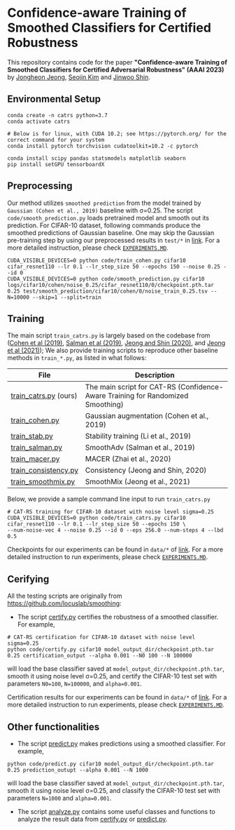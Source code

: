 # Confidence-aware Training of Smoothed Classifiers for Certified Robustness

This repository contains code for the paper
**"Confidence-aware Training of Smoothed Classifiers for Certified Adversarial Robustness" (AAAI 2023)** 
by [Jongheon Jeong](https://jh-jeong.github.io), [Seojin Kim](https://seojin-kim.github.io) and [Jinwoo Shin](http://alinlab.kaist.ac.kr/shin.html). 


## Environmental Setup
```
conda create -n catrs python=3.7
conda activate catrs

# Below is for linux, with CUDA 10.2; see https://pytorch.org/ for the correct command for your system
conda install pytorch torchvision cudatoolkit=10.2 -c pytorch 

conda install scipy pandas statsmodels matplotlib seaborn
pip install setGPU tensorboardX
```

## Preprocessing

Our method utilizes `smoothed prediction` from the model trained by `Gaussian (Cohen et al., 2019)` baseline with &sigma;=0.25. The script `code/smooth_prediction.py` loads pretrained model and smooth out its prediction. For CIFAR-10 dataset, following commands produce the smoothed predictions of Gaussian baseline. One may skip the Gaussian pre-training step by using our preprocessed results in `test/*` in [link](https://drive.google.com/drive/folders/1TcjIkgSzWPOigD9aJk37UK6BAR0nzgKK?usp=sharing). For a more detailed instruction, please check [`EXPERIMENTS.MD`](EXPERIMENTS.MD).
```
CUDA_VISIBLE_DEVICES=0 python code/train_cohen.py cifar10 cifar_resnet110 --lr 0.1 --lr_step_size 50 --epochs 150 --noise 0.25 --id 0
CUDA_VISIBLE_DEVICES=0 python code/smooth_prediction.py cifar10 logs/cifar10/cohen/noise_0.25/cifar_resnet110/0/checkpoint.pth.tar 0.25 test/smooth_prediction/cifar10/cohen/0/noise_train_0.25.tsv --N=10000 --skip=1 --split=train
```


## Training

The main script `train_catrs.py` is largely based on the codebase from ([Cohen et al (2019)](https://github.com/locuslab/smoothing), [Salman et al (2019)](https://github.com/Hadisalman/smoothing-adversarial), [Jeong and Shin (2020)](https://github.com/jh-jeong/smoothing-consistency), and [Jeong et al (2021)](https://github.com/jh-jeong/smoothmix)); We also provide training scripts 
to reproduce other baseline methods in `train_*.py`, as listed in what follows:

| File | Description |
| ------ | ------ |
| [train_catrs.py](code/train_catrs.py) (ours) | The main script for CAT-RS (Confidence-Aware Training for Randomized Smoothing) |
| [train_cohen.py](code/train_cohen.py) | Gaussian augmentation (Cohen et al., 2019) |
| [train_stab.py](code/train_stab.py) | Stability training (Li et al., 2019) |
| [train_salman.py](code/train_salman.py) | SmoothAdv (Salman et al., 2019) |
| [train_macer.py](code/train_macer.py) | MACER (Zhai et al., 2020) |
| [train_consistency.py](code/train_consistency.py) |  Consistency (Jeong and Shin, 2020) |
| [train_smoothmix.py](code/train_smoothmix.py) |  SmoothMix (Jeong et al., 2021) |

Below, we provide a sample command line input to run `train_catrs.py`
```
# CAT-RS training for CIFAR-10 dataset with noise level sigma=0.25
CUDA_VISIBLE_DEVICES=0 python code/train_catrs.py cifar10 cifar_resnet110 --lr 0.1 --lr_step_size 50 --epochs 150 \
--num-noise-vec 4 --noise 0.25 --id 0 --eps 256.0 --num-steps 4 --lbd 0.5
```

Checkpoints for our experiments can be found in `data/*` of [link](https://drive.google.com/drive/folders/1TcjIkgSzWPOigD9aJk37UK6BAR0nzgKK?usp=sharing). For a more detailed instruction to run experiments, please check [`EXPERIMENTS.MD`](EXPERIMENTS.MD).

## Cerifying

All the testing scripts are originally from https://github.com/locuslab/smoothing:

* The script [certify.py](code/certify.py) certifies the robustness of a smoothed classifier.  For example,

```
# CAT-RS certification for CIFAR-10 dataset with noise level sigma=0.25
python code/certify.py cifar10 model_output_dir/checkpoint.pth.tar 0.25 certification_output --alpha 0.001 --N0 100 --N 100000
```

will load the base classifier saved at `model_output_dir/checkpoint.pth.tar`, smooth it using noise level &sigma;=0.25,
and certify the CIFAR-10 test set with parameters `N0=100`, `N=100000`, and `alpha=0.001`.

Certification results for our experiments can be found in `data/*` of [link](https://drive.google.com/drive/folders/1TcjIkgSzWPOigD9aJk37UK6BAR0nzgKK?usp=sharing). For a more detailed instruction to run experiments, please check [`EXPERIMENTS.MD`](EXPERIMENTS.MD).

## Other functionalities
* The script [predict.py](code/predict.py) makes predictions using a smoothed classifier.  For example,

```python code/predict.py cifar10 model_output_dir/checkpoint.pth.tar 0.25 prediction_outupt --alpha 0.001 --N 1000```

will load the base classifier saved at `model_output_dir/checkpoint.pth.tar`, smooth it using noise level &sigma;=0.25,
and classify the CIFAR-10 test set with parameters `N=1000` and `alpha=0.001`.

* The script [analyze.py](code/analyze.py) contains some useful classes and functions to analyze the result data 
from [certify.py](code/certify.py) or [predict.py](code/predict.py).
